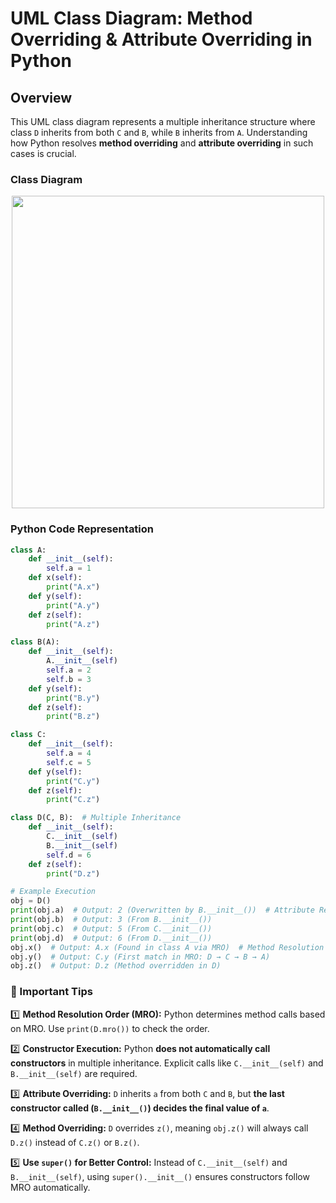 # UML Class Diagram: Method Overriding & Attribute Overriding in Python

## **Overview**

This UML class diagram represents a multiple inheritance structure where class `D` inherits from both `C` and `B`, while `B` inherits from `A`. Understanding how Python resolves **method overriding** and **attribute overriding** in such cases is crucial.

### **Class Diagram**

<p align="center">
  <img src="https://raw.githubusercontent.com/MIT-Emerging-Talent/ET6-Recitations-6001x/main/session_8/UML%20class.png" width="500">
</p>

### **Python Code Representation**

```python
class A:
    def __init__(self):
        self.a = 1
    def x(self):
        print("A.x")
    def y(self):
        print("A.y")
    def z(self):
        print("A.z")

class B(A):
    def __init__(self):
        A.__init__(self)
        self.a = 2
        self.b = 3
    def y(self):
        print("B.y")
    def z(self):
        print("B.z")

class C:
    def __init__(self):
        self.a = 4
        self.c = 5
    def y(self):
        print("C.y")
    def z(self):
        print("C.z")

class D(C, B):  # Multiple Inheritance
    def __init__(self):
        C.__init__(self)
        B.__init__(self)
        self.d = 6
    def z(self):
        print("D.z")

# Example Execution
obj = D()
print(obj.a)  # Output: 2 (Overwritten by B.__init__())  # Attribute Resolution
print(obj.b)  # Output: 3 (From B.__init__())
print(obj.c)  # Output: 5 (From C.__init__())
print(obj.d)  # Output: 6 (From D.__init__())
obj.x()  # Output: A.x (Found in class A via MRO)  # Method Resolution
obj.y()  # Output: C.y (First match in MRO: D → C → B → A)
obj.z()  # Output: D.z (Method overridden in D)
```

### **🔹 Important Tips**

1️⃣ **Method Resolution Order (MRO):** Python determines method calls based on MRO. Use `print(D.mro())` to check the order.

2️⃣ **Constructor Execution:** Python **does not automatically call constructors** in multiple inheritance. Explicit calls like `C.__init__(self)` and `B.__init__(self)` are required.

3️⃣ **Attribute Overriding:** `D` inherits `a` from both `C` and `B`, but **the last constructor called (`B.__init__()`) decides the final value of `a`**.

4️⃣ **Method Overriding:** `D` overrides `z()`, meaning `obj.z()` will always call `D.z()` instead of `C.z()` or `B.z()`.

5️⃣ **Use `super()` for Better Control:** Instead of `C.__init__(self)` and `B.__init__(self)`, using `super().__init__()` ensures constructors follow MRO automatically.
